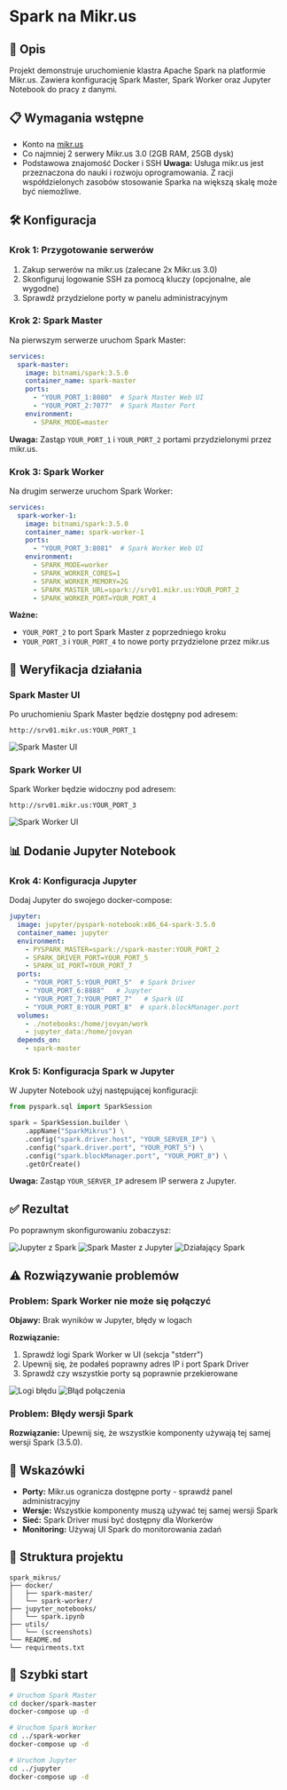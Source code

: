 # Spark na Mikr.us

## 🚀 Opis
Projekt demonstruje uruchomienie klastra Apache Spark na platformie Mikr.us. Zawiera konfigurację Spark Master, Spark Worker oraz Jupyter Notebook do pracy z danymi.

## 📋 Wymagania wstępne
- Konto na [mikr.us](https://mikr.us/)
- Co najmniej 2 serwery Mikr.us 3.0 (2GB RAM, 25GB dysk)
- Podstawowa znajomość Docker i SSH
**Uwaga:** Usługa mikr.us jest przeznaczona do nauki i rozwoju oprogramowania. Z racji współdzielonych zasobów stosowanie Sparka na większą skalę może być niemożliwe.


## 🛠️ Konfiguracja

### Krok 1: Przygotowanie serwerów
1. Zakup serwerów na mikr.us (zalecane 2x Mikr.us 3.0)
2. Skonfiguruj logowanie SSH za pomocą kluczy (opcjonalne, ale wygodne)
3. Sprawdź przydzielone porty w panelu administracyjnym

### Krok 2: Spark Master
Na pierwszym serwerze uruchom Spark Master:

```yaml
services:
  spark-master:
    image: bitnami/spark:3.5.0
    container_name: spark-master
    ports:
      - "YOUR_PORT_1:8080"  # Spark Master Web UI
      - "YOUR_PORT_2:7077"  # Spark Master Port
    environment:
      - SPARK_MODE=master
```

**Uwaga:** Zastąp `YOUR_PORT_1` i `YOUR_PORT_2` portami przydzielonymi przez mikr.us.

### Krok 3: Spark Worker
Na drugim serwerze uruchom Spark Worker:

```yaml
services:
  spark-worker-1:
    image: bitnami/spark:3.5.0
    container_name: spark-worker-1
    ports:
      - "YOUR_PORT_3:8081"  # Spark Worker Web UI
    environment:
      - SPARK_MODE=worker
      - SPARK_WORKER_CORES=1
      - SPARK_WORKER_MEMORY=2G
      - SPARK_MASTER_URL=spark://srv01.mikr.us:YOUR_PORT_2
      - SPARK_WORKER_PORT=YOUR_PORT_4
```

**Ważne:** 
- `YOUR_PORT_2` to port Spark Master z poprzedniego kroku
- `YOUR_PORT_3` i `YOUR_PORT_4` to nowe porty przydzielone przez mikr.us

## 🎯 Weryfikacja działania

### Spark Master UI
Po uruchomieniu Spark Master będzie dostępny pod adresem:
```
http://srv01.mikr.us:YOUR_PORT_1
```

![Spark Master UI](utils/spark-master.png)

### Spark Worker UI
Spark Worker będzie widoczny pod adresem:
```
http://srv01.mikr.us:YOUR_PORT_3
```

![Spark Worker UI](utils/spark-worker.png)

## 📊 Dodanie Jupyter Notebook

### Krok 4: Konfiguracja Jupyter
Dodaj Jupyter do swojego docker-compose:

```yaml
jupyter:
  image: jupyter/pyspark-notebook:x86_64-spark-3.5.0
  container_name: jupyter
  environment:
    - PYSPARK_MASTER=spark://spark-master:YOUR_PORT_2
    - SPARK_DRIVER_PORT=YOUR_PORT_5
    - SPARK_UI_PORT=YOUR_PORT_7
  ports:
    - "YOUR_PORT_5:YOUR_PORT_5"  # Spark Driver
    - "YOUR_PORT_6:8888"   # Jupyter
    - "YOUR_PORT_7:YOUR_PORT_7"   # Spark UI
    - "YOUR_PORT_8:YOUR_PORT_8"  # spark.blockManager.port
  volumes:
    - ./notebooks:/home/jovyan/work
    - jupyter_data:/home/jovyan
  depends_on:
    - spark-master
```

### Krok 5: Konfiguracja Spark w Jupyter
W Jupyter Notebook użyj następującej konfiguracji:

```python
from pyspark.sql import SparkSession

spark = SparkSession.builder \
    .appName("SparkMikrus") \
    .config("spark.driver.host", "YOUR_SERVER_IP") \
    .config("spark.driver.port", "YOUR_PORT_5") \
    .config("spark.blockManager.port", "YOUR_PORT_8") \
    .getOrCreate()
```

**Uwaga:** Zastąp `YOUR_SERVER_IP` adresem IP serwera z Jupyter.

## ✅ Rezultat
Po poprawnym skonfigurowaniu zobaczysz:

![Jupyter z Spark](utils/jupyter.png)
![Spark Master z Jupyter](utils/spark_master_2.png)
![Działający Spark](utils/jupyter_3.png)

## ⚠️ Rozwiązywanie problemów

### Problem: Spark Worker nie może się połączyć
**Objawy:** Brak wyników w Jupyter, błędy w logach

**Rozwiązanie:** 
1. Sprawdź logi Spark Worker w UI (sekcja "stderr")
2. Upewnij się, że podałeś poprawny adres IP i port Spark Driver
3. Sprawdź czy wszystkie porty są poprawnie przekierowane

![Logi błędu](utils/spark-worker_logs.png)
![Błąd połączenia](utils/spark-worker_error.png)

### Problem: Błędy wersji Spark
**Rozwiązanie:** Upewnij się, że wszystkie komponenty używają tej samej wersji Spark (3.5.0).

## 🎯 Wskazówki
- **Porty:** Mikr.us ogranicza dostępne porty - sprawdź panel administracyjny
- **Wersje:** Wszystkie komponenty muszą używać tej samej wersji Spark
- **Sieć:** Spark Driver musi być dostępny dla Workerów
- **Monitoring:** Używaj UI Spark do monitorowania zadań

## 📁 Struktura projektu
```
spark_mikrus/
├── docker/
│   ├── spark-master/
│   └── spark-worker/
├── jupyter_notebooks/
│   └── spark.ipynb
├── utils/
│   └── (screenshots)
└── README.md
└── requirments.txt
```

## 🚀 Szybki start
```bash
# Uruchom Spark Master
cd docker/spark-master
docker-compose up -d

# Uruchom Spark Worker
cd ../spark-worker
docker-compose up -d

# Uruchom Jupyter
cd ../jupyter
docker-compose up -d
```
